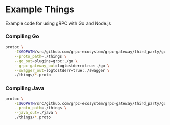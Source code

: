 Example Things
====

Example code for using gRPC with Go and Node.js


### Compiling Go

```sh
protoc \
    -I$GOPATH/src/github.com/grpc-ecosystem/grpc-gateway/third_party/googleapis \
    --proto_path=./things \
    --go_out=plugins=grpc:./go \
    --grpc-gateway_out=logtostderr=true:./go \
    --swagger_out=logtostderr=true:./swagger \
    ./things/*.proto
```


### Compiling Java

```sh
protoc \
    -I$GOPATH/src/github.com/grpc-ecosystem/grpc-gateway/third_party/googleapis \
    --proto_path=./things \
    --java_out=./java \
    ./things/*.proto
```

